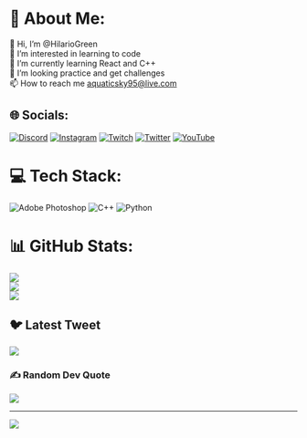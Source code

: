 # 💫 About Me:
👋 Hi, I’m @HilarioGreen<br>👀 I’m interested in learning to code<br>🌱 I’m currently learning React and C++<br>📒 I’m looking practice and get challenges<br>📫 How to reach me aquaticsky95@live.com


## 🌐 Socials:
[![Discord](https://img.shields.io/badge/Discord-%237289DA.svg?logo=discord&logoColor=white)](https://discord.gg/Aquatic#9999) [![Instagram](https://img.shields.io/badge/Instagram-%23E4405F.svg?logo=Instagram&logoColor=white)](https://instagram.com/hilariogreen_) [![Twitch](https://img.shields.io/badge/Twitch-%239146FF.svg?logo=Twitch&logoColor=white)](https://twitch.tv/aquatic95) [![Twitter](https://img.shields.io/badge/Twitter-%231DA1F2.svg?logo=Twitter&logoColor=white)](https://twitter.com/@Aquatic_0) [![YouTube](https://img.shields.io/badge/YouTube-%23FF0000.svg?logo=YouTube&logoColor=white)](https://youtube.com/@aquatic9999) 

# 💻 Tech Stack:
![Adobe Photoshop](https://img.shields.io/badge/adobephotoshop-%2331A8FF.svg?style=for-the-badge&logo=adobephotoshop&logoColor=white) ![C++](https://img.shields.io/badge/c++-%2300599C.svg?style=for-the-badge&logo=c%2B%2B&logoColor=white) ![Python](https://img.shields.io/badge/python-3670A0?style=for-the-badge&logo=python&logoColor=ffdd54)
# 📊 GitHub Stats:
![](https://github-readme-stats.vercel.app/api?username=Aquatic01&theme=tokyonight&hide_border=false&include_all_commits=false&count_private=false)<br/>
![](https://github-readme-streak-stats.herokuapp.com/?user=Aquatic01&theme=tokyonight&hide_border=false)<br/>
![](https://github-readme-stats.vercel.app/api/top-langs/?username=Aquatic01&theme=tokyonight&hide_border=false&include_all_commits=false&count_private=false&layout=compact)

## 🐦 Latest Tweet
[![](https://gtce.itsvg.in/api?username=@Aquatic_0)](https://github.com/VishwaGauravIn/github-twitter-card-embed)

### ✍️ Random Dev Quote
![](https://quotes-github-readme.vercel.app/api?type=horizontal&theme=radical)

---
[![](https://visitcount.itsvg.in/api?id=Aquatic01&icon=0&color=0)](https://visitcount.itsvg.in)

<!-- Proudly created with GPRM ( https://gprm.itsvg.in ) -->
